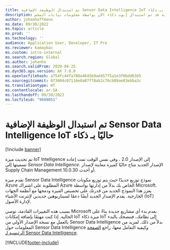 ```yaml
---
title: تم استبدال الوظيفة الإضافية Sensor Data Intelligence حاليًا بـ ‏‫ذكاء IoT‬
description: يوضح هذا المقال انه قد تم استبدال إيوت ذكاء الآن بواسطة معلومات بيانات المجس
author: johanhoffmann
ms.date: 09/30/2022
ms.topic: article
ms.prod: ''
ms.technology: ''
audience: Application User, Developer, IT Pro
ms.reviewer: kamaybac
ms.custom: intro-internal
ms.search.region: Global
ms.author: johanho
ms.search.validFrom: 2020-04-25
ms.dyn365.ops.version: AX 7.0.0
ms.openlocfilehash: a754fc44fa780a4645b9ad457f5a1e3f0bdd6365
ms.sourcegitcommit: 073604c07116e0a87f78ab2c76cb89ae83ebba3c
ms.translationtype: HT
ms.contentlocale: ar-SA
ms.lasthandoff: 09/30/2022
ms.locfileid: "9608051"
---
```

# <a name="iot-intelligence-now-replaced-by-sensor-data-intelligence"></a>تم استبدال الوظيفة الإضافية Sensor Data Intelligence حاليًا بـ ‏‫ذكاء IoT‬

[!include [banner](../../includes/banner.md)]

تم تحديث ميزة IoT Intelligence إلى الإصدار 2.0 ، وفي نفس الوقت تمت إعادة تسميتها إلى *Sensor Data Intelligence*. الإصدار الجديد متاح حاليًا كميزة معاينة لإصدار Supply Chain Management 10.0.30 أو أحدث.

تقدم ميزة Sensor Data Intelligence نموذج توزيع جديدًا حيث يتم توزيع مكونات Azure المطلوبة على اشتراك Azure الخاص بك بدلاً من إدارتها بواسطة Microsoft. يعزز هذا النموذج الجديد من قدرتك على تخصيص الميزة ودمجها مع أنظمة الجهات الخارجية. يقدم الإصدار الجديد أيضًا دعمًا لسيناريوهين جديدين لإنترنت الأشياء (IoT) لإدارة الأصول.

بسبب هذه التغييرات القادمة، توصي Microsoft بعدم بدء أي مشاريع جديدة بناءً على ميزة ‏‫ذكاء IoT‬ الحالية. إذا كنت مهتمًا بإضافة إمكانات IoT إلى نظامك، فننصحك بالبدء بالعمل مع نسخة الإصدار الأولي من Sensor Data Intelligence بدلاً من ذلك. لمزيد من المعلومات حول Sensor Data Intelligence وكيفية التعامل معها، راجع [الصفحة الرئيسية لـ Sensor Data Intelligence](../sensor-data-intelligence/sdi-home-page.md).

[!INCLUDE[footer-include](../../includes/footer-banner.md)]

